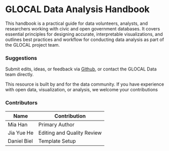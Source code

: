 # GLOCAL Data Analysis Handbook
This handbook is a practical guide for data volunteers, analysts, and researchers working with civic and open government databases. It covers essential principles for designing accurate, interpretable visualizations, and outlines best practices and workflow for conducting data analysis as part of the GLOCAL project team.

### Suggestions
Submit edits, ideas, or feedback via [Github](https://github.com/Glocal-Open-Source/data-analysis-handbook/tree/main), or contact the GLOCAL Data team directly.

This resource is built by and for the data community. If you have experience with open data, visualization, or analysis, we welcome your contributions

### Contributors 

| Name        | Contribution               |
|-------------|----------------------------|
| Mia Han     | Primary Author             |
| Jia Yue He  | Editing and Quality Review |
| Daniel Biel | Template Setup             |
